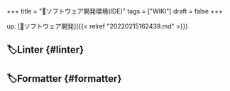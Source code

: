 +++
title = "📝ソフトウェア開発環境(IDE)"
tags = ["WIKI"]
draft = false
+++

up: [📂ソフトウェア開発]({{< relref "20220215162439.md" >}})


## 🏷Linter {#linter}


## 🏷Formatter {#formatter}

